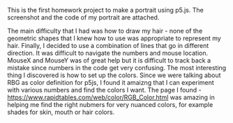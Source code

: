   This is the first homework project to make a portrait using p5.js. The screenshot and the code of my portrait are attached.
  
  The main difficulty that I had was how to draw my hair - none of the geometric shapes that I knew how to use was appropriate to represent my hair. Finally, I decided to use a combination of lines that go in different direction. It was difficult to navigate the numbers and mouse location. MouseX and MouseY was of great help but it is difficult to track back a mistake since numbers in the code get very confusing.
  The most interesting thing I discovered is how to set up the colors. Since we were talking about RBG as color definition for p5js, I found it amaizng that I can experiment with various numbers and find the colors I want. The page I found - https://www.rapidtables.com/web/color/RGB_Color.html was amazing in helping me find the right nubmers for very nuanced colors, for example shades for skin, mouth or hair colors.
